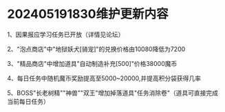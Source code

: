 # 202405191830维护更新内容



1、因果报应学习任务已开放（详情见论坛）&#x20;

2、"泡点商店"中"地狱妖犬\[骑宠]"的兑换价格由10080降低为7200

&#x20;3、"精品商店"中增加道具"自动制造补充\[500]"价格38000魔币&#x20;

4、每日任务中随机魔币奖励提高至5000\~20000,并提高积分袋获得几率&#x20;

5、BOSS"长老树精""神兽""双王"增加掉落道具"任务消除卷"（道具可直接完成当前每日任务）
